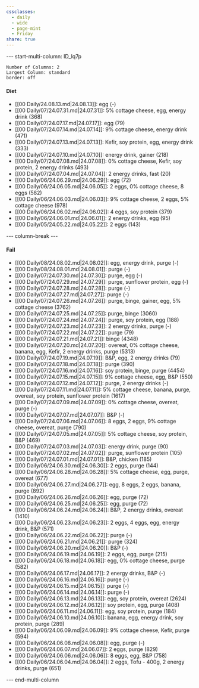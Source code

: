 ```yaml
---
cssclasses:
  - daily
  - wide
  - page-mint
  - Friday
share: true
---
```



--- start-multi-column: ID_lq7p
```column-settings
Number of Columns: 2
Largest Column: standard
border: off
```

#### Diet
- [[00 Daily/24.08.13.md|24.08.13]]: egg (\-)
- [[00 Daily/07/24.07.31.md|24.07.31]]: 5% cottage cheese, egg, energy drink (368)
- [[00 Daily/07/24.07.17.md|24.07.17]]: egg (79)
- [[00 Daily/07/24.07.14.md|24.07.14]]: 9% cottage cheese, energy drink (471)
- [[00 Daily/07/24.07.13.md|24.07.13]]: Kefir, soy protein, egg, energy drink (333)
- [[00 Daily/07/24.07.10.md|24.07.10]]: energy drink, gainer (218)
- [[00 Daily/07/24.07.08.md|24.07.08]]: 0% cottage cheese, Kefir, soy protein, 2 energy drinks (493)
- [[00 Daily/07/24.07.04.md|24.07.04]]: 2 energy drinks, fast (20)
- [[00 Daily/06/24.06.29.md|24.06.29]]: egg (72)
- [[00 Daily/06/24.06.05.md|24.06.05]]: 2 eggs, 0% cottage cheese, 8 eggs (582)
- [[00 Daily/06/24.06.03.md|24.06.03]]: 9% cottage cheese, 2 eggs, 5% cottage cheese (978)
- [[00 Daily/06/24.06.02.md|24.06.02]]: 4 eggs, soy protein (379)
- [[00 Daily/06/24.06.01.md|24.06.01]]: 2 energy drinks, egg (95)
- [[00 Daily/05/24.05.22.md|24.05.22]]: 2 eggs (143)


--- column-break ---

#### Fail
- [[00 Daily/08/24.08.02.md|24.08.02]]: egg, energy drink, purge (\-)
- [[00 Daily/08/24.08.01.md|24.08.01]]: purge (\-)
- [[00 Daily/07/24.07.30.md|24.07.30]]: purge, egg (\-)
- [[00 Daily/07/24.07.29.md|24.07.29]]: purge, sunflower protein, egg (\-)
- [[00 Daily/07/24.07.28.md|24.07.28]]: purge (\-)
- [[00 Daily/07/24.07.27.md|24.07.27]]: purge (\-)
- [[00 Daily/07/24.07.26.md|24.07.26]]: purge, binge, gainer, egg, 5% cottage cheese (3762)
- [[00 Daily/07/24.07.25.md|24.07.25]]: purge, binge (3060)
- [[00 Daily/07/24.07.24.md|24.07.24]]: purge, soy protein, egg (188)
- [[00 Daily/07/24.07.23.md|24.07.23]]: 2 energy drinks, purge (\-)
- [[00 Daily/07/24.07.22.md|24.07.22]]: purge (79)
- [[00 Daily/07/24.07.21.md|24.07.21]]: binge (4348)
- [[00 Daily/07/24.07.20.md|24.07.20]]: overeat, 0% cottage cheese, banana, egg, Kefir, 2 energy drinks, purge (5313)
- [[00 Daily/07/24.07.19.md|24.07.19]]: B&P, egg, 2 energy drinks (79)
- [[00 Daily/07/24.07.18.md|24.07.18]]: purge (390)
- [[00 Daily/07/24.07.16.md|24.07.16]]: soy protein, binge, purge (4454)
- [[00 Daily/07/24.07.15.md|24.07.15]]: 9% cottage cheese, egg, B&P (550)
- [[00 Daily/07/24.07.12.md|24.07.12]]: purge, 2 energy drinks (\-)
- [[00 Daily/07/24.07.11.md|24.07.11]]: 5% cottage cheese, banana, purge, overeat, soy protein, sunflower protein (1617)
- [[00 Daily/07/24.07.09.md|24.07.09]]: 0% cottage cheese, overeat, purge (\-)
- [[00 Daily/07/24.07.07.md|24.07.07]]: B&P (\-)
- [[00 Daily/07/24.07.06.md|24.07.06]]: 8 eggs, 2 eggs, 9% cottage cheese, overeat, purge (790)
- [[00 Daily/07/24.07.05.md|24.07.05]]: 5% cottage cheese, soy protein, B&P (469)
- [[00 Daily/07/24.07.03.md|24.07.03]]: energy drink, purge (90)
- [[00 Daily/07/24.07.02.md|24.07.02]]: purge, sunflower protein (105)
- [[00 Daily/07/24.07.01.md|24.07.01]]: B&P, chicken (185)
- [[00 Daily/06/24.06.30.md|24.06.30]]: 2 eggs, purge (144)
- [[00 Daily/06/24.06.28.md|24.06.28]]: 5% cottage cheese, egg, purge, overeat (677)
- [[00 Daily/06/24.06.27.md|24.06.27]]: egg, 8 eggs, 2 eggs, banana, purge (892)
- [[00 Daily/06/24.06.26.md|24.06.26]]: egg, purge (72)
- [[00 Daily/06/24.06.25.md|24.06.25]]: egg, purge (72)
- [[00 Daily/06/24.06.24.md|24.06.24]]: B&P, 2 energy drinks, overeat (1410)
- [[00 Daily/06/24.06.23.md|24.06.23]]: 2 eggs, 4 eggs, egg, energy drink, B&P (571)
- [[00 Daily/06/24.06.22.md|24.06.22]]: purge (\-)
- [[00 Daily/06/24.06.21.md|24.06.21]]: purge (324)
- [[00 Daily/06/24.06.20.md|24.06.20]]: B&P (\-)
- [[00 Daily/06/24.06.19.md|24.06.19]]: 2 eggs, egg, purge (215)
- [[00 Daily/06/24.06.18.md|24.06.18]]: egg, 0% cottage cheese, purge (582)
- [[00 Daily/06/24.06.17.md|24.06.17]]: 2 energy drinks, B&P (\-)
- [[00 Daily/06/24.06.16.md|24.06.16]]: purge (\-)
- [[00 Daily/06/24.06.15.md|24.06.15]]: purge (\-)
- [[00 Daily/06/24.06.14.md|24.06.14]]: purge (\-)
- [[00 Daily/06/24.06.13.md|24.06.13]]: egg, soy protein, overeat (2624)
- [[00 Daily/06/24.06.12.md|24.06.12]]: soy protein, egg, purge (408)
- [[00 Daily/06/24.06.11.md|24.06.11]]: egg, soy protein, purge (184)
- [[00 Daily/06/24.06.10.md|24.06.10]]: banana, egg, energy drink, soy protein, purge (289)
- [[00 Daily/06/24.06.09.md|24.06.09]]: 9% cottage cheese, Kefir, purge (594)
- [[00 Daily/06/24.06.08.md|24.06.08]]: egg, purge (\-)
- [[00 Daily/06/24.06.07.md|24.06.07]]: 2 eggs, purge (829)
- [[00 Daily/06/24.06.06.md|24.06.06]]: 8 eggs, egg, B&P (758)
- [[00 Daily/06/24.06.04.md|24.06.04]]: 2 eggs, Tofu - 400g, 2 energy drinks, purge (651)


--- end-multi-column